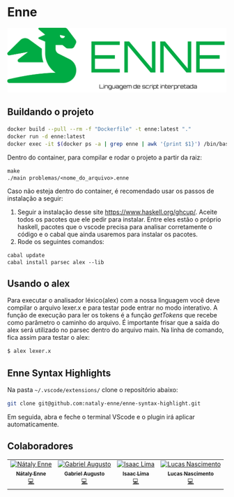 # Enne

<p align="center">
  <img src="https://github.com/Gaobaofogo/Enne/blob/main/docs/img/enne.png" width="700">
</p>

## Buildando o projeto


```bash
docker build --pull --rm -f "Dockerfile" -t enne:latest "."
docker run -d enne:latest
docker exec -it $(docker ps -a | grep enne | awk '{print $1}') /bin/bash
```

Dentro do container, para compilar e rodar o projeto a partir da raiz:

```
make
./main problemas/<nome_do_arquivo>.enne
```

Caso não esteja dentro do container, é recomendado usar os passos de instalação a seguir:

1. Seguir a instalação desse site https://www.haskell.org/ghcup/. Aceite todos os pacotes que ele pedir para instalar. Entre eles estão o próprio haskell, pacotes que o vscode precisa para analisar corretamente o código e o cabal que ainda usaremos para instalar os pacotes.
2. Rode os seguintes comandos:
```
cabal update
cabal install parsec alex --lib
```

## Usando o alex

Para executar o analisador léxico(alex) com a nossa linguagem você deve compilar o arquivo lexer.x e para testar pode entrar no modo interativo. A função de execução para ler os tokens é a função <i>getTokens</i> que recebe como parâmetro o caminho do arquivo. É importante frisar que a saída do alex será utilizado no parsec dentro do arquivo main. Na linha de comando, fica assim para testar o alex:

```bash
$ alex lexer.x
```

## Enne Syntax Highlights 

Na pasta `~/.vscode/extensions/` clone o repositório abaixo:

```bash
git clone git@github.com:nataly-enne/enne-syntax-highlight.git
```

Em seguida, abra e feche o terminal VScode e o plugin irá aplicar automaticamente.

## Colaboradores
<table>
  <tr>
    <td align="center">
      <a href="https://github.com/nataly-enne">
        <img src="https://avatars3.githubusercontent.com/u/26802307?s=400&v=4" width="100px;" alt="Nátaly Enne"/>
        <br />
        <sub><b>Nátaly Enne</b></sub>
      </a><br />
      <a href="https://github.com/Gaobaofogo/Enne/commits?author=nataly-enne" title="Code">💻</a>
    </td>
    <td align="center">
      <a href="https://github.com/Gaobaofogo">
        <img src="https://avatars.githubusercontent.com/u/22860539?v=4" width="100px;" alt="Gabriel Augusto"/>
        <br />
        <sub><b>Gabriel Augusto</b></sub>
      </a><br />
      <a href="https://github.com/Gaobaofogo/Enne/commits?author=edusrmt" title="Code">💻</a>
    </td>
    <td align="center">
      <a href="https://github.com/isaacrpl7">
        <img src="https://avatars.githubusercontent.com/u/50757880?v=4" width="100px;" alt="Isaac Lima"/>
        <br />
        <sub><b>Isaac Lima</b></sub>
      </a><br />
      <a href="https://github.com/Gaobaofogo/Enne/commits?author=isaacrpl7" title="Code">💻</a>
    </td>
    <td align="center">
      <a href="https://github.com/lluckymou">
        <img src="https://avatars.githubusercontent.com/u/19612449?v=4" width="100px;" alt="Lucas Nascimento"/>
        <br />
        <sub><b>Lucas Nascimento</b></sub>
      </a><br />
      <a href="https://github.com/Gaobaofogo/Enne/commits?author=lluckymou" title="Code">💻</a>
    </td>
  </tr>
</table>
